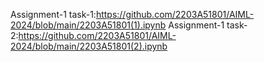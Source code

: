 Assignment-1 task-1:https://github.com/2203A51801/AIML-2024/blob/main/2203A51801(1).ipynb
Assignment-1 task-2:https://github.com/2203A51801/AIML-2024/blob/main/2203A51801(2).ipynb

